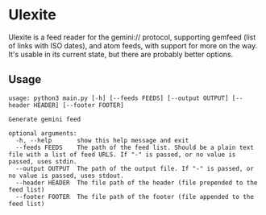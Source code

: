 # Ulexite

Ulexite is a feed reader for the gemini:// protocol, supporting gemfeed (list of links with ISO dates), and atom feeds, with support for more on the way. It's usable in its current state, but there are probably better options.

## Usage


```
usage: python3 main.py [-h] [--feeds FEEDS] [--output OUTPUT] [--header HEADER] [--footer FOOTER]

Generate gemini feed

optional arguments:
  -h, --help       show this help message and exit
  --feeds FEEDS    The path of the feed list. Should be a plain text file with a list of feed URLS. If "-" is passed, or no value is passed, uses stdin.
  --output OUTPUT  The path of the output file. If "-" is passed, or no value is passed, uses stdout.
  --header HEADER  The file path of the header (file prepended to the feed list)
  --footer FOOTER  The file path of the footer (file appended to the feed list)
 ```
